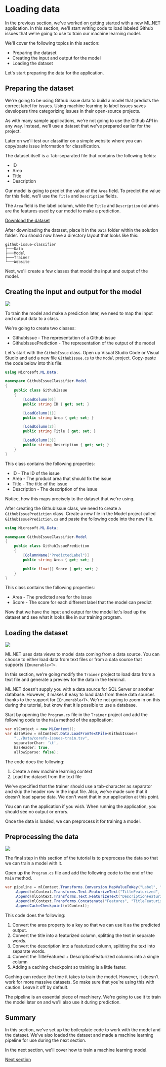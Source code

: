 # Loading data

In the previous section, we've worked on getting started with a new ML.NET
application. In this section, we'll start writing code to load labeled Github
issues that we're going to use to train our machine learning model.

We'll cover the following topics in this section:

* Preparing the dataset
* Creating the input and output for the model
* Loading the dataset

Let's start preparing the data for the application.

## Preparing the dataset

We're going to be using Github issue data to build a model that predicts the
correct label for issues. Using machine learning to label issues saves
developers time categorizing issues in their open-source projects.

As with many sample applications, we're not going to use the Github API in any
way. Instead, we'll use a dataset that we've prepared earlier for the project.

Later on we'll test our classifier on a simple website where you can copy/paste
issue information for classification.

The dataset itself is a Tab-separated file that contains the following fields:

* ID	
* Area	
* Title	
* Description

Our model is going to predict the value of the `Area` field. To predict the
value for this field, we'll use the `Title` and `Description` fields.

The `Area` field is the label column, while the `Title` and `Description`
columns are the features used by our model to make a prediction.

[Download the dataset](https://github.com/wmeints/mlnet-tutorial/raw/master/data/corefx-issues-train.tsv)

After downloading the dataset, place it in the `Data` folder within the solution
folder. You should now have a directory layout that looks like this:

```
github-issue-classifier
├───Data
├───Model
├───Trainer
└───Website
```

Next, we'll create a few classes that model the input and output of the model.

## Creating the input and output for the model

[![](http://img.youtube.com/vi/l6G8PE3C7VI/0.jpg)](http://www.youtube.com/watch?v=l6G8PE3C7VI "Create model input/output")

To train the model and make a prediction later, we need to map the input and
output data to a class.

We're going to create two classes:

* GithubIssue - The representation of a Github issue
* GithubIssuePrediction - The representation of the output of the model

Let's start with the `GithubIssue` class. 
Open up Visual Studio Code or Visual Studio and add a new file `GithubIssue.cs`
to the `Model` project. Copy-paste the code below into this file:

``` csharp
using Microsoft.ML.Data;

namespace GithubIssueClassifier.Model
{
    public class GithubIssue
    {
        [LoadColumn(0)]
        public string ID { get; set; }

        [LoadColumn(1)]
        public string Area { get; set; }

        [LoadColumn(2)]
        public string Title { get; set; }

        [LoadColumn(3)]
        public string Description { get; set; }
    }
}
```

This class contains the following properties:

* ID - The ID of the issue
* Area - The product area that should fix the issue
* Title - The title of the issue
* Description - The description of the issue

Notice, how this maps precisely to the dataset that we're using. 

After creating the GithubIssue class, we need to create a
`GithubIssuePrediction` class. Create a new file in the Model project called
`GithubIssuePrediction.cs` and paste the following code into the new file.

``` csharp
using Microsoft.ML.Data;

namespace GithubIssueClassifier.Model
{
    public class GithubIssuePrediction
    {
        [ColumnName("PredictedLabel")]
        public string Area { get; set; }

        public float[] Score { get; set; }
    }
}
```

This class contains the following properties:

* Area - The predicted area for the issue
* Score - The score for each different label that the model can predict

Now that we have the input and output for the model let's load up the dataset
and see what it looks like in our training program.

## Loading the dataset

[![](http://img.youtube.com/vi/61gGJMefCsY/0.jpg)](http://www.youtube.com/watch?v=61gGJMefCsY "Load data")

ML.NET uses data views to model data coming from a data source. You can choose
to either load data from text files or from a data source that supports
`IEnumerable<T>`.

In this section, we're going modify the `Trainer` project to load data from a
text file and generate a preview for the data in the terminal.

ML.NET doesn't supply you with a data source for SQL Server or another database.
However, it makes it easy to load data from these data sources thanks to the
support for `IEnumerable<T>`. We're not going to zoom in on this during the
tutorial, but know that it is possible to use a database.

Start by opening the `Program.cs` file in the `Trainer` project and add the 
following code to the `Main` method of the application:

``` csharp
var mlContext = new MLContext();
var dataView = mlContext.Data.LoadFromTextFile<GithubIssue>(
    "../Data/corefx-issues-train.tsv",
    separatorChar: '\t',
    hasHeader: true,
    allowSparse: false);
```

The code does the following:

1. Create a new machine learning context
2. Load the dataset from the text file

We've specified that the trainer should use a tab-character as separator and
skip the header row in the input file. Also, we've made sure that it doesn't
load sparse data. We don't want that in our application at this point.

You can run the application if you wish.
When running the application, you should see no output or errors.

Once the data is loaded, we can preprocess it for training a model.

## Preprocessing the data

[![](http://img.youtube.com/vi/zky6yjnG3AQ/0.jpg)](http://www.youtube.com/watch?v=zky6yjnG3AQ "Create pipeline")

The final step in this section of the tutorial is to preprocess the data
so that we can train a model with it.

Open up the `Program.cs` file and add the following code to the end of the
`Main` method.

``` csharp
var pipeline = mlContext.Transforms.Conversion.MapValueToKey("Label", "Area")
    .Append(mlContext.Transforms.Text.FeaturizeText("TitleFeaturized", "Title"))
    .Append(mlContext.Transforms.Text.FeaturizeText("DescriptionFeaturized", "Description"))
    .Append(mlContext.Transforms.Concatenate("Features", "TitleFeaturized", "DescriptionFeaturized"))
    .AppendCacheCheckpoint(mlContext);
```

This code does the following: 

1. Convert the area property to a key so that we can use it as the predicted
   output.
2. Convert the title into a featurized column, splitting the text in separate
   words.
3. Convert the description into a featurized column, splitting the text into
   separate words.
4. Convert the TitleFeatured + DescriptionFeaturized columns into a single
   column
5. Adding a caching checkpoint so training is a little faster.

Caching can reduce the time it takes to train the model. However, it doesn't
work for more massive datasets. So make sure that you're using this with
caution. Leave it off by default.

The pipeline is an essential piece of machinery. We're going to use it to train
the model later on and we'll also use it during prediction.

## Summary
In this section, we've set up the boilerplate code to work with the model and
the dataset. We've also loaded the dataset and made a machine learning pipeline
for use during the next section.

In the next section, we'll cover how to train a machine learning model.

[Next section](training-models/README.md)
